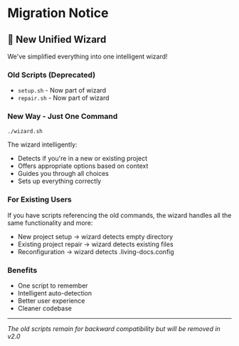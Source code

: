 # Migration Notice

## 🔮 New Unified Wizard

We've simplified everything into one intelligent wizard!

### Old Scripts (Deprecated)
- `setup.sh` - Now part of wizard
- `repair.sh` - Now part of wizard

### New Way - Just One Command
```bash
./wizard.sh
```

The wizard intelligently:
- Detects if you're in a new or existing project
- Offers appropriate options based on context
- Guides you through all choices
- Sets up everything correctly

### For Existing Users
If you have scripts referencing the old commands, the wizard handles all the same functionality and more:
- New project setup → wizard detects empty directory
- Existing project repair → wizard detects existing files
- Reconfiguration → wizard detects .living-docs.config

### Benefits
- One script to remember
- Intelligent auto-detection
- Better user experience
- Cleaner codebase

---
*The old scripts remain for backward compatibility but will be removed in v2.0*